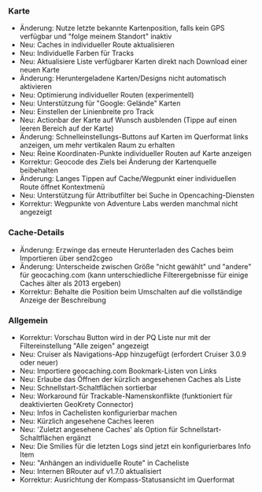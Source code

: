 ### Karte
- Änderung: Nutze letzte bekannte Kartenposition, falls kein GPS verfügbar und "folge meinem Standort" inaktiv
- Neu: Caches in individueller Route aktualisieren
- Neu: Individuelle Farben für Tracks
- Neu: Aktualisiere Liste verfügbarer Karten direkt nach Download einer neuen Karte
- Änderung: Heruntergeladene Karten/Designs nicht automatisch aktivieren
- Neu: Optimierung individueller Routen (experimentell)
- Neu: Unterstützung für "Google: Gelände" Karten
- Neu: Einstellen der Linienbreite pro Track
- Neu: Actionbar der Karte auf Wunsch ausblenden (Tippe auf einen leeren Bereich auf der Karte)
- Änderung: Schnelleinstellungs-Buttons auf Karten im Querformat links anzeigen, um mehr vertikalen Raum zu erhalten
- Neu: Reine Koordinaten-Punkte individueller Routen auf Karte anzeigen
- Korrektur: Geocode des Ziels bei Änderung der Kartenquelle beibehalten
- Änderung: Langes Tippen auf Cache/Wegpunkt einer individuellen Route öffnet Kontextmenü
- Neu: Unterstützung für Attributfilter bei Suche in Opencaching-Diensten
- Korrektur: Wegpunkte von Adventure Labs werden manchmal nicht angezeigt

### Cache-Details
- Änderung: Erzwinge das erneute Herunterladen des Caches beim Importieren über send2cgeo
- Änderung: Unterscheide zwischen Größe "nicht gewählt" und "andere" für geocaching.com (kann unterschiedliche Filterergebnisse für einige Caches älter als 2013 ergeben)
- Korrektur: Behalte die Position beim Umschalten auf die vollständige Anzeige der Beschreibung

### Allgemein
- Korrektur: Vorschau Button wird in der PQ Liste nur mit der Filtereinstellung "Alle zeigen" angezeigt
- Neu: Cruiser als Navigations-App hinzugefügt (erfordert Cruiser 3.0.9 oder neuer)
- Neu: Importiere geocaching.com Bookmark-Listen von Links
- Neu: Erlaube das Öffnen der kürzlich angesehenen Caches als Liste
- Neu: Schnellstart-Schaltflächen sortierbar
- Neu: Workaround für Trackable-Namenskonflikte (funktioniert für deaktivierten GeoKrety Connector)
- Neu: Infos in Cachelisten konfigurierbar machen
- Neu: Kürzlich angesehene Caches leeren
- Neu: 'Zuletzt angesehene Caches' als Option für Schnellstart-Schaltflächen ergänzt
- Neu: Die Smilies für die letzten Logs sind jetzt ein konfigurierbares Info Item
- Neu: "Anhängen an individuelle Route" in Cacheliste
- Neu: Internen BRouter auf v1.7.0 aktualisiert
- Korrektur: Ausrichtung der Kompass-Statusansicht im Querformat
